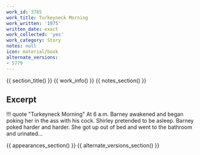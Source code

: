 ```yaml
---
work_id: 3785
work_title: Turkeyneck Morning
work_written: '1975'
written_date: exact
work_collected: 'yes'
work_category: Story
notes: null
icon: material/book
alternate_versions:
- 5779
---
```


{{ section_title() }}
{{ work_info() }}
{{ notes_section() }}
## Excerpt
!!! quote "Turkeyneck Morning"
    At 6 a.m. Barney awakened and began poking her in the ass with his cock. Shirley pretended to be asleep. Barney poked harder and harder. She got up out of bed and went to the bathroom and urinated...

{{ appearances_section() }}
{{ alternate_versions_section() }}